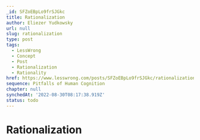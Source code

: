 ```yaml
---
_id: SFZoEBpLo9frSJGkc
title: Rationalization
author: Eliezer Yudkowsky
url: null
slug: rationalization
type: post
tags:
  - LessWrong
  - Concept
  - Post
  - Rationalization
  - Rationality
href: https://www.lesswrong.com/posts/SFZoEBpLo9frSJGkc/rationalization
sequence: Pitfalls of Human Cognition
chapter: null
synchedAt: '2022-08-30T08:17:38.919Z'
status: todo
---
```


# Rationalization
